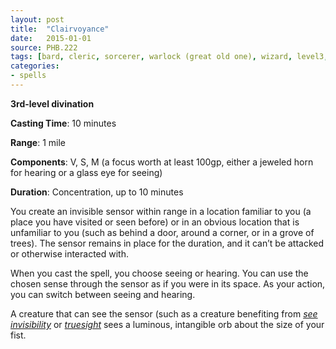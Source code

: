 ```yaml
---
layout: post
title:  "Clairvoyance"
date:   2015-01-01
source: PHB.222
tags: [bard, cleric, sorcerer, warlock (great old one), wizard, level3, divination]
categories:
- spells
---
```


**3rd-level divination**

**Casting Time**: 10 minutes

**Range**: 1 mile

**Components**: V, S, M (a focus worth at least 100gp, either a jeweled horn for hearing or a glass eye for seeing)

**Duration**: Concentration, up to 10 minutes

You create an invisible sensor within range in a location familiar to you (a place you have visited or seen before) or in an obvious location that is unfamiliar to you (such as behind a door, around a corner, or in a grove of trees). The sensor remains in place for the duration, and it can’t be attacked or otherwise interacted with.

When you cast the spell, you choose seeing or hearing. You can use the chosen sense through the sensor as if you were in its space. As your action, you can switch between seeing and hearing.

A creature that can see the sensor (such as a creature benefiting from *[see invisibility](see-invisibility "see invisibility (lvl 2)")* or *[truesight](truesight)* sees a luminous, intangible orb about the size of your fist.
